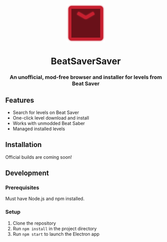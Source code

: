 <p align="center">
    <img alt="mimacro logo" src="./icon.png" width="120">
</p>
<h1 align="center">BeatSaverSaver</h1>
<h3 align="center">An unofficial, mod-free browser and installer for levels from Beat Saver</h3>

## Features
- Search for levels on Beat Saver
- One-click level download and install
- Works with unmodded Beat Saber
- Managed installed levels

## Installation

Official builds are coming soon!

## Development

### Prerequisites
Must have Node.js and npm installed.

### Setup
1. Clone the repository
2. Run `npm install` in the project directory
3. Run `npm start` to launch the Electron app